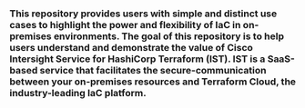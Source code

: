 

### This repository provides users with simple and distinct use cases to highlight the power and flexibility of IaC in on-premises environments. The goal of this repository is to help users understand and demonstrate the value of Cisco Intersight Service for HashiCorp Terraform (IST). IST is a SaaS-based service that facilitates the secure-communication between your on-premises resources and Terraform Cloud, the industry-leading IaC platform.
